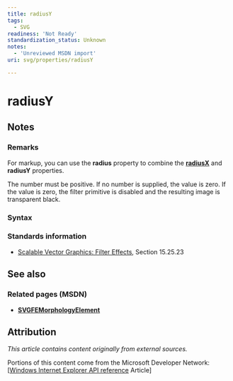 ```yaml
---
title: radiusY
tags:
  - SVG
readiness: 'Not Ready'
standardization_status: Unknown
notes:
  - 'Unreviewed MSDN import'
uri: svg/properties/radiusY

---
```

# radiusY

## Notes

### Remarks

For markup, you can use the **radius** property to combine the [**radiusX**](/svg/properties/radiusX) and **radiusY** properties.

The number must be positive. If no number is supplied, the value is zero. If the value is zero, the filter primitive is disabled and the resulting image is transparent black.

### Syntax

### Standards information

-   [Scalable Vector Graphics: Filter Effects](http://go.microsoft.com/fwlink/p/?linkid=226062), Section 15.25.23

## See also

### Related pages (MSDN)

-   [**SVGFEMorphologyElement**](/svg/elements/feMorphology)

## Attribution

*This article contains content originally from external sources.*

Portions of this content come from the Microsoft Developer Network: [[Windows Internet Explorer API reference](http://msdn.microsoft.com/en-us/library/ie/hh828809%28v=vs.85%29.aspx) Article]

